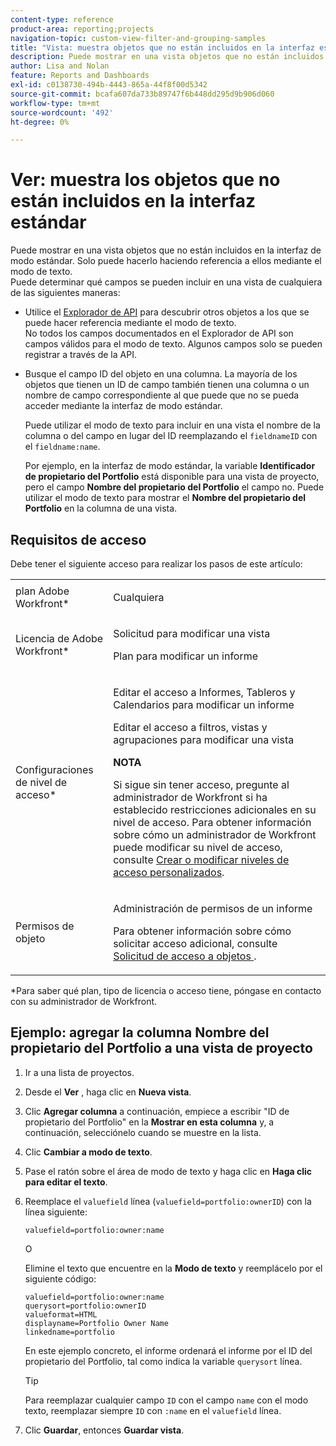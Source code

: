 ```yaml
---
content-type: reference
product-area: reporting;projects
navigation-topic: custom-view-filter-and-grouping-samples
title: "Vista: muestra objetos que no están incluidos en la interfaz estándar"
description: Puede mostrar en una vista objetos que no están incluidos en la interfaz de modo estándar. Solo puede hacerlo haciendo referencia a ellos mediante el modo de texto.
author: Lisa and Nolan
feature: Reports and Dashboards
exl-id: c0138730-494b-4443-865a-44f8f00d5342
source-git-commit: bcafa607da733b89747f6b448dd295d9b906d060
workflow-type: tm+mt
source-wordcount: '492'
ht-degree: 0%

---
```


# Ver: muestra los objetos que no están incluidos en la interfaz estándar

Puede mostrar en una vista objetos que no están incluidos en la interfaz de modo estándar. Solo puede hacerlo haciendo referencia a ellos mediante el modo de texto.\
Puede determinar qué campos se pueden incluir en una vista de cualquiera de las siguientes maneras:

* Utilice el [Explorador de API](../../../wf-api/general/api-explorer.md) para descubrir otros objetos a los que se puede hacer referencia mediante el modo de texto.\
  No todos los campos documentados en el Explorador de API son campos válidos para el modo de texto. Algunos campos solo se pueden registrar a través de la API.

* Busque el campo ID del objeto en una columna. La mayoría de los objetos que tienen un ID de campo también tienen una columna o un nombre de campo correspondiente al que puede que no se pueda acceder mediante la interfaz de modo estándar.

  Puede utilizar el modo de texto para incluir en una vista el nombre de la columna o del campo en lugar del ID reemplazando el `fieldnameID` con el `fieldname:name`.

  Por ejemplo, en la interfaz de modo estándar, la variable **Identificador de propietario del Portfolio** está disponible para una vista de proyecto, pero el campo **Nombre del propietario del Portfolio** el campo no. Puede utilizar el modo de texto para mostrar el **Nombre del propietario del Portfolio** en la columna de una vista.

## Requisitos de acceso

Debe tener el siguiente acceso para realizar los pasos de este artículo:

<table style="table-layout:auto"> 
 <col> 
 <col> 
 <tbody> 
  <tr> 
   <td role="rowheader">plan Adobe Workfront*</td> 
   <td> <p>Cualquiera</p> </td> 
  </tr> 
  <tr> 
   <td role="rowheader">Licencia de Adobe Workfront*</td> 
   <td> <p>Solicitud para modificar una vista </p>
   <p>Plan para modificar un informe</p> </td> 
  </tr> 
  <tr> 
   <td role="rowheader">Configuraciones de nivel de acceso*</td> 
   <td> <p>Editar el acceso a Informes, Tableros y Calendarios para modificar un informe</p> <p>Editar el acceso a filtros, vistas y agrupaciones para modificar una vista</p> <p><b>NOTA</b>

Si sigue sin tener acceso, pregunte al administrador de Workfront si ha establecido restricciones adicionales en su nivel de acceso. Para obtener información sobre cómo un administrador de Workfront puede modificar su nivel de acceso, consulte <a href="../../../administration-and-setup/add-users/configure-and-grant-access/create-modify-access-levels.md" class="MCXref xref">Crear o modificar niveles de acceso personalizados</a>.</p> </td>
</tr>  
  <tr> 
   <td role="rowheader">Permisos de objeto</td> 
   <td> <p>Administración de permisos de un informe</p> <p>Para obtener información sobre cómo solicitar acceso adicional, consulte <a href="../../../workfront-basics/grant-and-request-access-to-objects/request-access.md" class="MCXref xref">Solicitud de acceso a objetos </a>.</p> </td> 
  </tr> 
 </tbody> 
</table>

&#42;Para saber qué plan, tipo de licencia o acceso tiene, póngase en contacto con su administrador de Workfront.

## Ejemplo: agregar la columna Nombre del propietario del Portfolio a una vista de proyecto

1. Ir a una lista de proyectos.
1. Desde el **Ver** , haga clic en **Nueva vista**.

1. Clic **Agregar columna** a continuación, empiece a escribir &quot;ID de propietario del Portfolio&quot; en la **Mostrar en esta columna** y, a continuación, selecciónelo cuando se muestre en la lista.

1. Clic **Cambiar a modo de texto**.
1. Pase el ratón sobre el área de modo de texto y haga clic en **Haga clic para editar el texto**.
1. Reemplace el `valuefield` línea (`valuefield=portfolio:ownerID`) con la línea siguiente:

   ```
   valuefield=portfolio:owner:name
   ```

   O

   Elimine el texto que encuentre en la **Modo de texto** y reemplácelo por el siguiente código:

   ```
   valuefield=portfolio:owner:name
   querysort=portfolio:ownerID
   valueformat=HTML
   displayname=Portfolio Owner Name
   linkedname=portfolio
   ```

   En este ejemplo concreto, el informe ordenará el informe por el ID del propietario del Portfolio, tal como indica la variable `querysort` línea.

   >[!TIP]
   >
   >Para reemplazar cualquier campo `ID` con el campo `name` con el modo texto, reemplazar siempre `ID` con `:name` en el `valuefield` línea.

1. Clic **Guardar**, entonces **Guardar vista**.

